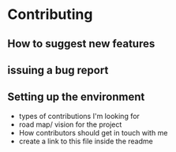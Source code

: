 # Contributing 

## How to suggest new features

## issuing a bug report

## Setting up the environment

* types of contributions I'm looking for
* road map/ vision for the project
* How contributors should get in touch with me
* create a link to this file inside the readme

 
 


